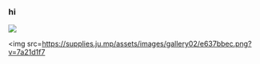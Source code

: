 ### hi 
<div id="header"> <img src=https://cdn.discordapp.com/attachments/831731768808964106/1159740915934576710/blinkiesCafe-Xj.gif?ex=65321fe5&is=651faae5&hm=36d45db6ea4718172820e31bd7fbf99da9aa22a711e50dd5b385aee4497fa3d3& </div>

<img src=https://supplies.ju.mp/assets/images/gallery02/e637bbec.png?v=7a21d1f7 </div>
